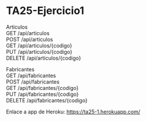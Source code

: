 # TA25-Ejercicio1

Articulos  
GET       /api/articulos  
POST      /api/articulos  
GET       /api/articulos/{codigo}  
PUT       /api/articulos/{codigo}  
DELETE    /api/articulos/{codigo}  

Fabricantes  
GET       /api/fabricantes  
POST      /api/fabricantes  
GET       /api/fabricantes/{codigo}  
PUT       /api/fabricantes/{codigo}  
DELETE    /api/fabricantes/{codigo}  

Enlace a app de Heroku: https://ta25-1.herokuapp.com/
